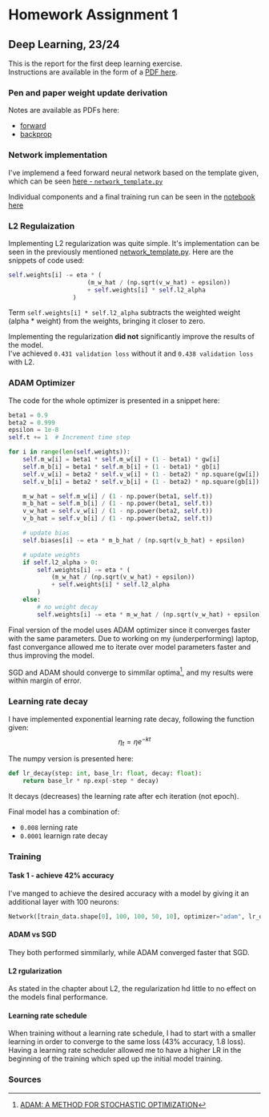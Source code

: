 # Homework Assignment 1

## Deep Learning, 23/24

This is the report for the first deep learning exercise.  
Instructions are available in the form of a [PDF here](DL_HW1.pdf).  

### Pen and paper weight update derivation

Notes are available as PDFs here:

- [forward](Hw–01_forward.pdf)
- [backprop](Hw–01_back.pdf)

### Network implementation

I've implemend a feed forward neural network based on the template given, which can be seen [here - `network_template.py`](network_template.py)

Individual components and a final training run can be seen in the [notebook here](hw_01.ipynb)

### L2 Regulaization

Implementing L2 regularization was quite simple. It's implementation can be seen in the previously mentioned [network_template.py](network_template.py). Here are the snippets of code used:

```py
self.weights[i] -= eta * (
                      (m_w_hat / (np.sqrt(v_w_hat) + epsilon))
                      + self.weights[i] * self.l2_alpha
                  )
```

Term `self.weights[i] * self.l2_alpha` subtracts the weighted weight (alpha * weight) from the weights, bringing it closer to zero.  

Implementing the regularization **did not** significantly improve the results of the model.  
I've achieved `0.431 validation loss` without it and `0.438 validation loss` with L2.  

### ADAM Optimizer

The code for the whole optimizer is presented in a snippet here:

```py
beta1 = 0.9
beta2 = 0.999
epsilon = 1e-8
self.t += 1  # Increment time step

for i in range(len(self.weights)):
    self.m_w[i] = beta1 * self.m_w[i] + (1 - beta1) * gw[i]
    self.m_b[i] = beta1 * self.m_b[i] + (1 - beta1) * gb[i]
    self.v_w[i] = beta2 * self.v_w[i] + (1 - beta2) * np.square(gw[i])
    self.v_b[i] = beta2 * self.v_b[i] + (1 - beta2) * np.square(gb[i])

    m_w_hat = self.m_w[i] / (1 - np.power(beta1, self.t))
    m_b_hat = self.m_b[i] / (1 - np.power(beta1, self.t))
    v_w_hat = self.v_w[i] / (1 - np.power(beta2, self.t))
    v_b_hat = self.v_b[i] / (1 - np.power(beta2, self.t))

    # update bias
    self.biases[i] -= eta * m_b_hat / (np.sqrt(v_b_hat) + epsilon)

    # update weights
    if self.l2_alpha > 0:
        self.weights[i] -= eta * (
            (m_w_hat / (np.sqrt(v_w_hat) + epsilon))
            + self.weights[i] * self.l2_alpha
        )
    else:
        # no weight decay
        self.weights[i] -= eta * m_w_hat / (np.sqrt(v_w_hat) + epsilon)
```

Final version of the model uses ADAM optimizer since it converges faster with the same parameters. Due to working on my (underperforming) laptop, fast convergance allowed me to iterate over model parameters faster and thus improving the model.  

SGD and ADAM should converge to simmilar optima[^1], and my results were within margin of error.

### Learning rate decay

I have implemented exponential learning rate decay, following the function given:  
$$\eta_t = \eta e ^ {-kt}$$

The numpy version is presented here:

```py
def lr_decay(step: int, base_lr: float, decay: float):
    return base_lr * np.exp(-step * decay)
```

It decays (decreases) the learning rate after ech iteration (not epoch).  

Final model has a combination of:

- `0.008` lerning rate
- `0.0001` learnign rate decay

### Training

#### Task 1 - achieve 42% accuracy

I've manged to achieve the desired accuracy with a model by giving it an additional layer with 100 neurons:

```py
Network([train_data.shape[0], 100, 100, 50, 10], optimizer="adam", lr_decay=0.0001, weight_decay=0.02)
```

#### ADAM vs SGD

They both performed simmilarly, while ADAM converged faster that SGD.

#### L2 rgularization

As stated in the chapter about L2, the regularization hd little to no effect on the models final performance.

#### Learning rate schedule

When training without a learning rate schedule, I had to start with a smaller learning in order to converge to the same loss (43% accuracy, 1.8 loss).  
Having a learning rate scheduler allowed me to have a higher LR in the beginning of the training which sped up the initial model training.

### Sources

[^1]: [ADAM: A METHOD FOR STOCHASTIC OPTIMIZATION](https://arxiv.org/pdf/1412.6980.pdf)
